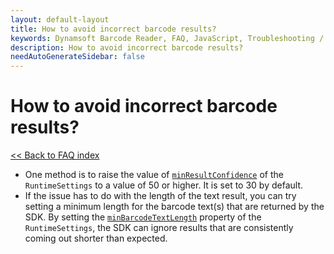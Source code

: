 ```yaml
---
layout: default-layout
title: How to avoid incorrect barcode results?
keywords: Dynamsoft Barcode Reader, FAQ, JavaScript, Troubleshooting / User Cases, avoid incorrect barcode results
description: How to avoid incorrect barcode results?
needAutoGenerateSidebar: false
---
```


# How to avoid incorrect barcode results?

[<< Back to FAQ index](index.md)

- One method is to raise the value of [`minResultConfidence`](https://www.dynamsoft.com/barcode-reader/docs/web/programming/javascript/api-reference/interface/RuntimeSettings.html#minresultconfidence) of the `RuntimeSettings` to a value of 50 or higher. It is set to 30 by default.
- If the issue has to do with the length of the text result, you can try setting a minimum length for the barcode text(s) that are returned by the SDK. By setting the [`minBarcodeTextLength`](https://www.dynamsoft.com/barcode-reader/docs/web/programming/javascript/api-reference/interface/RuntimeSettings.html#minbarcodetextlength) property of the `RuntimeSettings`, the SDK can ignore results that are consistently coming out shorter than expected.
